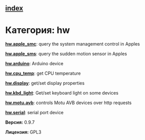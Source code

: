 [index](index.html) 
---

# Категория: hw




[**hw.apple_smc**](hw.apple_smc.html): query the system management control in Apples 

[**hw.apple_sms**](hw.apple_sms.html): query the sudden motion sensor in Apples 

[**hw.arduino**](hw.arduino.html): Arduino device 

[**hw.cpu_temp**](hw.cpu_temp.html): get CPU temperature 

[**hw.display**](hw.display.html): get/set display properties 

[**hw.kbd_light**](hw.kbd_light.html): Get/set keyboard light on some devices 

[**hw.motu.avb**](hw.motu.avb.html): controls Motu AVB devices over http requests 

[**hw.serial**](hw.serial.html): serial port device 


**Версия:** 0.9.7

**Лицензия:** GPL3
